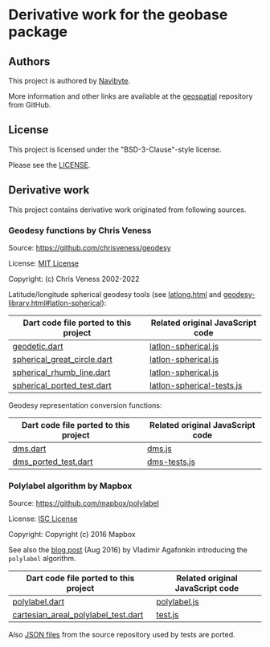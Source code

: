 # Derivative work for the geobase package

## Authors

This project is authored by [Navibyte](https://navibyte.com).

More information and other links are available at the
[geospatial](https://github.com/navibyte/geospatial) repository from GitHub. 

## License

This project is licensed under the "BSD-3-Clause"-style license.

Please see the 
[LICENSE](https://github.com/navibyte/geospatial/blob/main/LICENSE).

## Derivative work

This project contains derivative work originated from following sources.

### Geodesy functions by Chris Veness

Source: https://github.com/chrisveness/geodesy

License: [MIT License](https://github.com/chrisveness/geodesy/blob/master/LICENSE)

Copyright: (c) Chris Veness 2002-2022

Latitude/longitude spherical geodesy tools (see [latlong.html](https://www.movable-type.co.uk/scripts/latlong.html) and [geodesy-library.html#latlon-spherical](https://www.movable-type.co.uk/scripts/geodesy-library.html#latlon-spherical)):

Dart code file ported to this project | Related original JavaScript code
------------------------------------- | --------------------------------
[geodetic.dart](lib/src/geodesy/base/geodetic.dart) | [latlon-spherical.js](https://github.com/chrisveness/geodesy/blob/master/latlon-spherical.js)
[spherical_great_circle.dart](lib/src/geodesy/spherical/spherical_great_circle.dart) | [latlon-spherical.js](https://github.com/chrisveness/geodesy/blob/master/latlon-spherical.js)
[spherical_rhumb_line.dart](lib/src/geodesy/spherical/spherical_rhumb_line.dart) | [latlon-spherical.js](https://github.com/chrisveness/geodesy/blob/master/latlon-spherical.js)
[spherical_ported_test.dart](test/geodesy/spherical_ported_test.dart) | [latlon-spherical-tests.js](https://github.com/chrisveness/geodesy/blob/master/test/latlon-spherical-tests.js)

Geodesy representation conversion functions:

Dart code file ported to this project | Related original JavaScript code
------------------------------------- | --------------------------------
[dms.dart](lib/src/common/presentation/dms.dart) | [dms.js](https://github.com/chrisveness/geodesy/blob/master/dms.js)
[dms_ported_test.dart](test/coordinates/dms_ported_test.dart) | [dms-tests.js](https://github.com/chrisveness/geodesy/blob/master/test/dms-tests.js)

### Polylabel algorithm by Mapbox

Source: https://github.com/mapbox/polylabel

License: [ISC License](https://github.com/mapbox/polylabel/blob/master/LICENSE)

Copyright: Copyright (c) 2016 Mapbox

See also the
[blog post](https://blog.mapbox.com/a-new-algorithm-for-finding-a-visual-center-of-a-polygon-7c77e6492fbc)
(Aug 2016) by Vladimir Agafonkin introducing the `polylabel` algorithm.
 
Dart code file ported to this project | Related original JavaScript code
------------------------------------- | --------------------------------
[polylabel.dart](lib/src/geometric/cartesian/areal/polylabel.dart) | [polylabel.js](https://github.com/mapbox/polylabel/blob/master/polylabel.js)
[cartesian_areal_polylabel_test.dart](test/geometric/cartesian_areal_polylabel_test.dart) | [test.js](https://github.com/mapbox/polylabel/blob/master/test/test.js)

Also [JSON files](https://github.com/mapbox/polylabel/tree/master/test/fixtures)
from the source repository used by tests are ported.
